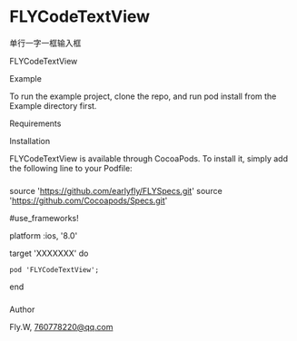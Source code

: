 # FLYCodeTextView
单行一字一框输入框

FLYCodeTextView

Example

To run the example project, clone the repo, and run pod install from the Example directory first.

Requirements

Installation

FLYCodeTextView is available through CocoaPods. To install it, simply add the following line to your Podfile:


###
source 'https://github.com/earlyfly/FLYSpecs.git'
source 'https://github.com/Cocoapods/Specs.git'

#use_frameworks!

platform :ios, '8.0'

target 'XXXXXXX' do
    
    pod 'FLYCodeTextView';

end
###

Author

Fly.W, 760778220@qq.com
